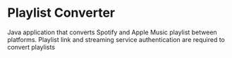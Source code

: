 # Playlist Converter
Java application that converts Spotify and Apple Music playlist between platforms. Playlist link and streaming service authentication are required to convert playlists
